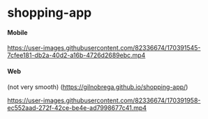 # shopping-app
#### Mobile
https://user-images.githubusercontent.com/82336674/170391545-7cfee181-db2a-40d2-a16b-4726d2689ebc.mp4

#### Web 
(not very smooth)
(https://gilnobrega.github.io/shopping-app/)

https://user-images.githubusercontent.com/82336674/170391958-ec552aad-272f-42ce-be4e-ad7998677c41.mp4

